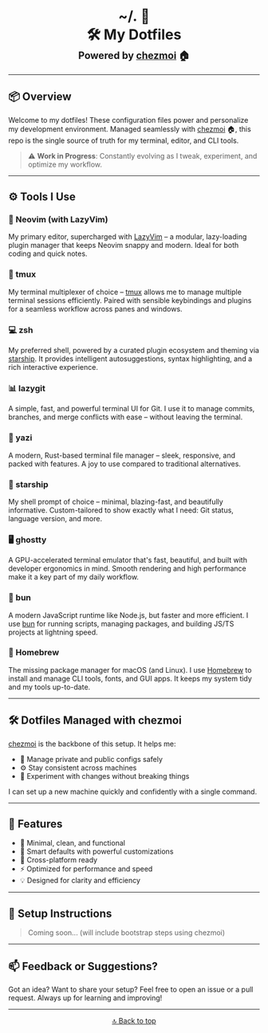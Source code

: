 <h1 align="center">
  <a name="top" title="dotfiles">~/.&nbsp;📂</a><br/>
  🛠️ My Dotfiles<br/>
  <sub><sup>Powered by <a href="https://www.chezmoi.io/">chezmoi</a> 🏠</sup></sub>
</h1>

---

## 📦 Overview

Welcome to my dotfiles! These configuration files power and personalize my development environment. Managed seamlessly with [chezmoi](https://www.chezmoi.io/) 🏠, this repo is the single source of truth for my terminal, editor, and CLI tools.

> ⚠️ **Work in Progress**: Constantly evolving as I tweak, experiment, and optimize my workflow.

---

## ⚙️ Tools I Use

### 📝 Neovim (with LazyVim)
My primary editor, supercharged with [LazyVim](https://www.lazyvim.org/) – a modular, lazy-loading plugin manager that keeps Neovim snappy and modern. Ideal for both coding and quick notes.

### 🧰 tmux
My terminal multiplexer of choice – [tmux](https://github.com/tmux/tmux) allows me to manage multiple terminal sessions efficiently. Paired with sensible keybindings and plugins for a seamless workflow across panes and windows.

### 💻 zsh
My preferred shell, powered by a curated plugin ecosystem and theming via [starship](https://starship.rs/). It provides intelligent autosuggestions, syntax highlighting, and a rich interactive experience.

### 📊 lazygit
A simple, fast, and powerful terminal UI for Git. I use it to manage commits, branches, and merge conflicts with ease – without leaving the terminal.

### 📁 yazi
A modern, Rust-based terminal file manager – sleek, responsive, and packed with features. A joy to use compared to traditional alternatives.

### 🌌 starship
My shell prompt of choice – minimal, blazing-fast, and beautifully informative. Custom-tailored to show exactly what I need: Git status, language version, and more.

### 🖥️ ghostty
A GPU-accelerated terminal emulator that's fast, beautiful, and built with developer ergonomics in mind. Smooth rendering and high performance make it a key part of my daily workflow.

### 🍞 bun
A modern JavaScript runtime like Node.js, but faster and more efficient. I use [bun](https://bun.sh/) for running scripts, managing packages, and building JS/TS projects at lightning speed.

### 🍺 Homebrew
The missing package manager for macOS (and Linux). I use [Homebrew](https://brew.sh/) to install and manage CLI tools, fonts, and GUI apps. It keeps my system tidy and my tools up-to-date.

---

## 🛠 Dotfiles Managed with chezmoi

[chezmoi](https://www.chezmoi.io/) is the backbone of this setup. It helps me:

- 🔐 Manage private and public configs safely
- ⚙️ Stay consistent across machines
- 🧪 Experiment with changes without breaking things

I can set up a new machine quickly and confidently with a single command.

---

## 📌 Features

- 🧹 Minimal, clean, and functional
- 🧠 Smart defaults with powerful customizations
- 🔄 Cross-platform ready
- ⚡ Optimized for performance and speed
- 💡 Designed for clarity and efficiency

---

## 🧪 Setup Instructions

> Coming soon... (will include bootstrap steps using chezmoi)

---

## 📫 Feedback or Suggestions?

Got an idea? Want to share your setup? Feel free to open an issue or a pull request. Always up for learning and improving!

---

<p align="center">
  <a href="#top">🔝 Back to top</a>
</p>
